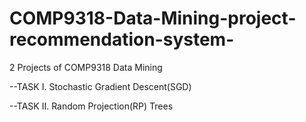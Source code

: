 # COMP9318-Data-Mining-project-recommendation-system-
2 Projects of COMP9318 Data Mining

--TASK I. Stochastic Gradient Descent(SGD)

--TASK II. Random Projection(RP) Trees
